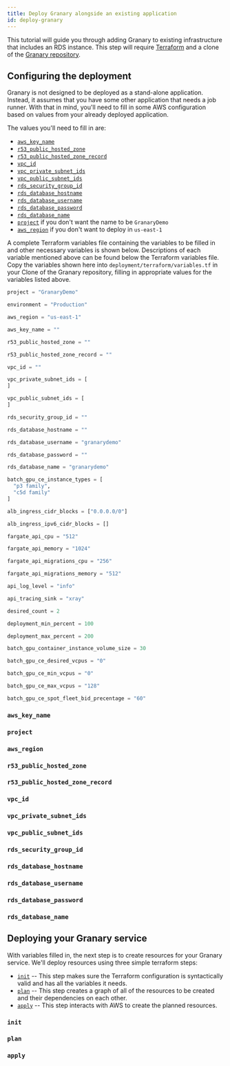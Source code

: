```yaml
---
title: Deploy Granary alongside an existing application
id: deploy-granary
---
```


This tutorial will guide you through adding Granary to existing infrastructure
that includes an RDS instance. This step will require
[Terraform](https://learn.hashicorp.com/terraform/getting-started/install.html)
and a clone of the [Granary repository](https://github.com/raster-foundry/granary/).

## Configuring the deployment

Granary is not designed to be deployed as a stand-alone application.
Instead, it assumes that you have some other application that needs
a job runner. With that in mind, you'll need to fill in some
AWS configuration based on values from your already deployed application.

The values you'll need to fill in are:

- [`aws_key_name`](#aws-key-name)
- [`r53_public_hosted_zone`](#r53-public-hosted-zone)
- [`r53_public_hosted_zone_record`](#r53-public-hosted-zone-record)
- [`vpc_id`](#vpc-id)
- [`vpc_private_subnet_ids`](#vpc-private-subnet-ids)
- [`vpc_public_subnet_ids`](#vpc-public-subnet-ids)
- [`rds_security_group_id`](#rds-security-group-id)
- [`rds_database_hostname`](#rds-database-hostname)
- [`rds_database_username`](#rds-database-username)
- [`rds_database_password`](#rds-database-password)
- [`rds_database_name`](#rds-database-name)
- [`project`](#project) if you don't want the name to be `GranaryDemo`
- [`aws_region`](#aws-region) if you don't want to deploy in `us-east-1`

A complete Terraform variables file containing the variables to be filled in
and other necessary variables is shown below. Descriptions of each variable mentioned
above can be found below the Terraform variables file. Copy the variables shown here
into `deployment/terraform/variables.tf` in your Clone of the Granary repository,
filling in appropriate values for the variables listed above.

```terraform
project = "GranaryDemo"

environment = "Production"

aws_region = "us-east-1"

aws_key_name = ""

r53_public_hosted_zone = ""

r53_public_hosted_zone_record = ""

vpc_id = ""

vpc_private_subnet_ids = [
]

vpc_public_subnet_ids = [
]

rds_security_group_id = ""

rds_database_hostname = ""

rds_database_username = "granarydemo"

rds_database_password = ""

rds_database_name = "granarydemo"

batch_gpu_ce_instance_types = [
  "p3 family",
  "c5d family"
]

alb_ingress_cidr_blocks = ["0.0.0.0/0"]

alb_ingress_ipv6_cidr_blocks = []

fargate_api_cpu = "512"

fargate_api_memory = "1024"

fargate_api_migrations_cpu = "256"

fargate_api_migrations_memory = "512"

api_log_level = "info"

api_tracing_sink = "xray"

desired_count = 2

deployment_min_percent = 100

deployment_max_percent = 200

batch_gpu_container_instance_volume_size = 30

batch_gpu_ce_desired_vcpus = "0"

batch_gpu_ce_min_vcpus = "0"

batch_gpu_ce_max_vcpus = "128"

batch_gpu_ce_spot_fleet_bid_precentage = "60"
```

### `aws_key_name`
### `project`
### `aws_region`
### `r53_public_hosted_zone`
### `r53_public_hosted_zone_record`
### `vpc_id`
### `vpc_private_subnet_ids`
### `vpc_public_subnet_ids`
### `rds_security_group_id`
### `rds_database_hostname`
### `rds_database_username`
### `rds_database_password`
### `rds_database_name`

## Deploying your Granary service

With variables filled in, the next step is to create resources for your
Granary service. We'll deploy resources using three simple terraform
steps:

- [`init`](#init) -- This step makes sure the Terraform configuration is syntactically
  valid and has all the variables it needs.
- [`plan`](#plan) -- This step creates a graph of all of the resources to be created
  and their dependencies on each other.
- [`apply`](#apply) -- This step interacts with AWS to create the planned resources.

### `init`

### `plan`

### `apply`

